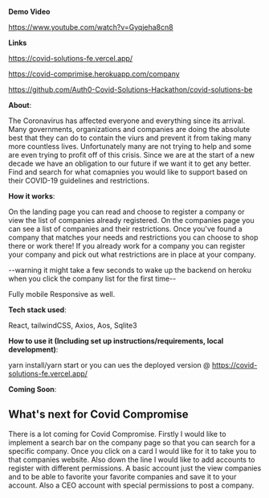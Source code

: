 
**Demo Video**

https://www.youtube.com/watch?v=Gyqjeha8cn8 


**Links**


https://covid-solutions-fe.vercel.app/

https://covid-comprimise.herokuapp.com/company

https://github.com/Auth0-Covid-Solutions-Hackathon/covid-solutions-be



<!------------------------------------------------------------------- -->

**About**:

The Coronavirus has affected everyone and everything since its arrival. Many governments, organizations and companies are doing the absolute best that they can do to contain the viurs and prevent it from taking many more countless lives. Unfortunately many are not trying to help and some are even trying to profit off of this crisis. Since we are at the start of a new decade we have an obligation to our future if we want it to get any better. Find and search for what comapnies you would like to support based on their COVID-19 guidelines and restrictions.

<!------------------------------------------------------------------- -->

**How it works**:

On the landing page you can read and choose to register a company or view the list of companies already registered. On the companies page you can see a list of companies and their restrictions. Once you've found a company that matches your needs and restrictions you can choose to shop there or work there! If you already work for a company you can register your company and pick out what restrictions are in place at your company.

--warning it might take a few seconds to wake up the backend on heroku when you click the company list for the first time--

Fully mobile Responsive as well. 


<!------------------------------------------------------------------- -->

**Tech stack used**:

React, tailwindCSS, Axios, Aos, Sqlite3


<!------------------------------------------------------------------- -->

**How to use it (Including set up instructions/requirements, local development)**:



yarn install/yarn start or you can ues the deployed version @ https://covid-solutions-fe.vercel.app/



**Coming Soon**:

## What's next for Covid Compromise

  There is a lot coming for Covid Compromise. Firstly I would like to implement a search bar on the company page so that you can search for a specific company. Once you click on a card I would like for it to take you to that companies website. Also down the line I would like to add accounts to register with different permissions. A basic account just the view companies and to be able to favorite your favorite companies and save it to your account. Also a CEO account with special permissions to post a company.
